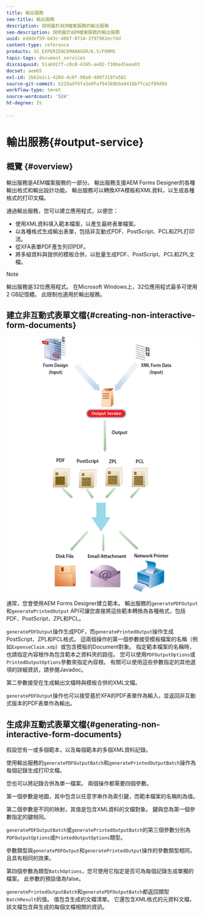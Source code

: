 ```yaml
---
title: 輸出服務
seo-title: 輸出服務
description: 說明屬於AEM檔案服務的輸出服務
seo-description: 說明屬於AEM檔案服務的輸出服務
uuid: edddef59-b43c-486f-8734-3f97961ecf4d
content-type: reference
products: SG_EXPERIENCEMANAGER/6.5/FORMS
topic-tags: document_services
discoiquuid: 51ab91ff-c0c0-4165-ae02-f306e45eea03
docset: aem65
exl-id: 1b62e1c1-428d-4c0f-98a8-486f319fa581
source-git-commit: b220adf6fa3e9faf94389b9a9416b7fca2f89d9d
workflow-type: tm+mt
source-wordcount: '524'
ht-degree: 1%

---
```


# 輸出服務{#output-service}

## 概覽 {#overview}

輸出服務是AEM檔案服務的一部分。 輸出服務支援AEM Forms Designer的各種輸出格式和輸出設計功能。 輸出服務可以轉換XFA模板和XML資料，以生成各種格式的打印文檔。

通過輸出服務，您可以建立應用程式，以便您：

* 使用XML資料填入範本檔案，以產生最終表單檔案。
* 以各種格式生成輸出表單，包括非互動式PDF、PostScript、PCL和ZPL打印流。
* 從XFA表單PDF產生列印PDF。
* 將多組資料與提供的模板合併，以批量生成PDF、PostScript、PCL和ZPL文檔。

>[!NOTE]
>
>輸出服務是32位應用程式。 在Microsoft Windows上，32位應用程式最多可使用2 GB記憶體。 此限制也適用於輸出服務。

## 建立非互動式表單文檔{#creating-non-interactive-form-documents}

![usingoutput_modified](assets/usingoutput_modified.png)

通常，您會使用AEM Forms Designer建立範本。 輸出服務的`generatePDFOutput`和`generatePrintedOutput` API可讓您直接將這些範本轉換為各種格式，包括PDF、PostScript、ZPL和PCL。

`generatePDFOutput`操作生成PDF，而`generatePrintedOutput`操作生成PostScript、ZPL和PCL格式。 這兩個操作的第一個參數接受模板檔案的名稱（例如`ExpenseClaim.xdp`）或包含模板的Document對象。 指定範本檔案的名稱時，也請指定內容根作為包含範本之資料夾的路徑。 您可以使用`PDFOutputOptions`或`PrintedOutputOptions`參數來指定內容根。 有關可以使用這些參數指定的其他選項的詳細資訊，請參閱Javadoc。

第二參數接受在生成輸出文檔時與模板合併的XML文檔。

`generatePDFOutput`操作也可以接受基於XFA的PDF表單作為輸入，並返回非互動式版本的PDF表單作為輸出。

## 生成非互動式表單文檔{#generating-non-interactive-form-documents}

假設您有一或多個範本，以及每個範本的多個XML資料記錄。

使用輸出服務的`generatePDFOutputBatch`和`generatePrintedOutputBatch`操作為每個記錄生成打印文檔。

您也可以將記錄合併為單一檔案。 兩個操作都需要四個參數。

第一個參數是地圖，其中包含以任意字串作為索引鍵，而範本檔案的名稱則為值。

第二個參數是不同的映射，其值是包含XML資料的文檔對象。 鍵與您為第一個參數指定的鍵相同。

`generatePDFOutputBatch`或`generatePrintedOutputBatch`的第三個參數分別為`PDFOutputOptions`或`PrintedOutputOptions`類型。

參數類型與`generatePDFOutput`和`generatePrintedOutput`操作的參數類型相同，且具有相同的效果。

第四個參數為類型`BatchOptions`，您可使用它指定是否可為每個記錄生成單獨的檔案。 此參數的預設值為false。

`generatePrintedOutputBatch`和`generatePDFOutputBatch`都返回類型`BatchResult`的值。 值包含生成的文檔清單。 它還包含XML格式的元資料文檔，該文檔包含與生成的每個文檔相關的資訊。
